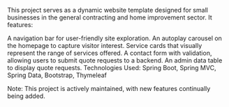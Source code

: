 This project serves as a dynamic website template designed for small businesses in the general contracting and home improvement sector. It features:

A navigation bar for user-friendly site exploration.
An autoplay carousel on the homepage to capture visitor interest.
Service cards that visually represent the range of services offered.
A contact form with validation, allowing users to submit quote requests to a backend.
An admin data table to display quote requests.
Technologies Used: Spring Boot, Spring MVC, Spring Data, Bootstrap, Thymeleaf

Note: This project is actively maintained, with new features continually being added.
